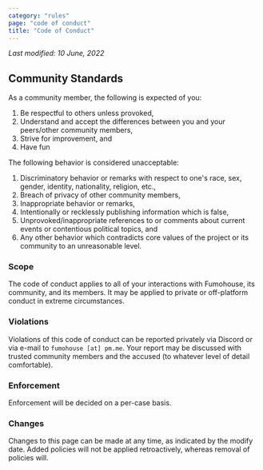 ```yaml
---
category: "rules"
page: "code of conduct"
title: "Code of Conduct"
---
```


*Last modified: 10 June, 2022*

## Community Standards

As a community member, the following is expected of you:

1. Be respectful to others unless provoked,
2. Understand and accept the differences between you and your peers/other community members,
3. Strive for improvement, and
4. Have fun

The following behavior is considered unacceptable:

1. Discriminatory behavior or remarks with respect to one's race, sex, gender, identity, nationality, religion, etc.,
2. Breach of privacy of other community members,
3. Inappropriate behavior or remarks,
4. Intentionally or recklessly publishing information which is false,
5. Unprovoked/inappropriate references to or comments about current events or contentious political topics, and
6. Any other behavior which contradicts core values of the project or its community to an unreasonable level.

### Scope

The code of conduct applies to all of your interactions with Fumohouse, its community, and its members.
It may be applied to private or off-platform conduct in extreme circumstances.

### Violations

Violations of this code of conduct can be reported privately via Discord or via e-mail to `fumohouse [at] pm.me`.
Your report may be discussed with trusted community members and the accused (to whatever level of detail comfortable).

### Enforcement

Enforcement will be decided on a per-case basis.

### Changes

Changes to this page can be made at any time, as indicated by the modify date.
Added policies will not be applied retroactively, whereas removal of policies will.